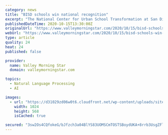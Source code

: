 ```yaml
---
category: news
title: "BISD schools win national recognition"
excerpt: "The National Center for Urban School Transformation at San Diego State University has named five Brownsville schools as winners of 2020 Best Urban Schools awards including a gold, three silver and a bronze designation."
publishedDateTime: 2020-10-15T13:30:00Z
originalUrl: "https://www.valleymorningstar.com/2020/10/15/bisd-schools-win-national-recognition-2/"
webUrl: "https://www.valleymorningstar.com/2020/10/15/bisd-schools-win-national-recognition-2/"
type: article
quality: 24
heat: 24
published: false

provider:
  name: Valley Morning Star
  domain: valleymorningstar.com

topics:
  - Natural Language Processing
  - AI

images:
  - url: "https://d31029zd06w0t6.cloudfront.net/wp-content/uploads/sites/63/2020/10/Best-Urban-Schools.jpg"
    width: 1024
    height: 568
    isCached: true

secured: "3sw2Os4CQfokeG/bJfzch3a04BlYS83UOMSCmTOSTSBoydUKA+8rrb3UsgZFlJ2L9cs8PJeM9p2y7E8Mif7yhrhzqEiUjAAfmSipCDw7zgd/XoC9czLtAavphHBnXs96PgV6t8RMfwqLpjfJBum/XWdZftXDCfUS0wYl71fi3Ql35vsL3s1vEuX2d3CHu8WjSdnFOfy56+CEV1IW/ZqfJDajBc1/FWLkg7+uFQH/WiBVo2xDfXMh85nH0FdGX6GO//ArGpuHq/bIk4k/Ai0NClXcfvY5sVFp6IINhTkWmv6tTHB+LKeLerHcNbL3O/XzCvjIiZZtvquffhMX2RzJodUVAcgV3aicKOkN1bqS7fg=;H1wx5KoPWrIwt/xgKSf/Cw=="
---
```


